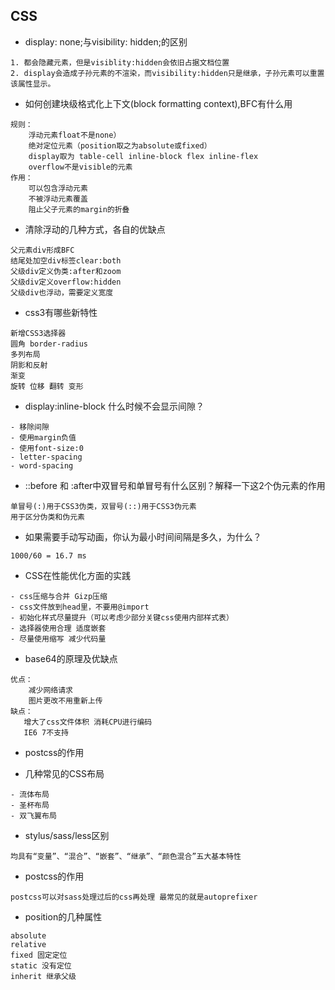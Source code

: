 ## CSS

- display: none;与visibility: hidden;的区别

```
1. 都会隐藏元素，但是visiblity:hidden会依旧占据文档位置
2. display会造成子孙元素的不渲染，而visibility:hidden只是继承，子孙元素可以重置该属性显示。
```

- 如何创建块级格式化上下文(block formatting context),BFC有什么用

```
规则：
    浮动元素float不是none）
    绝对定位元素（position取之为absolute或fixed）
    display取为 table-cell inline-block flex inline-flex
    overflow不是visible的元素
作用：
    可以包含浮动元素
    不被浮动元素覆盖
    阻止父子元素的margin的折叠
```

- 清除浮动的几种方式，各自的优缺点

```
父元素div形成BFC
结尾处加空div标签clear:both
父级div定义伪类:after和zoom
父级div定义overflow:hidden
父级div也浮动，需要定义宽度
```

- css3有哪些新特性

```
新增CSS3选择器
圆角 border-radius
多列布局
阴影和反射
渐变
旋转 位移 翻转 变形
```

- display:inline-block 什么时候不会显示间隙？

```
- 移除间隙
- 使用margin负值
- 使用font-size:0
- letter-spacing
- word-spacing
```

- ::before 和 :after中双冒号和单冒号有什么区别？解释一下这2个伪元素的作用

```
单冒号(:)用于CSS3伪类，双冒号(::)用于CSS3伪元素
用于区分伪类和伪元素
```

- 如果需要手动写动画，你认为最小时间间隔是多久，为什么？

```
1000/60 = 16.7 ms
```

- CSS在性能优化方面的实践

```
- css压缩与合并 Gizp压缩
- css文件放到head里，不要用@import
- 初始化样式尽量提升（可以考虑少部分关键css使用内部样式表）
- 选择器使用合理 适度嵌套
- 尽量使用缩写 减少代码量
```

- base64的原理及优缺点

```
优点：
    减少网络请求
    图片更改不用重新上传
缺点：
   增大了css文件体积 消耗CPU进行编码
   IE6 7不支持
```

- postcss的作用

- 几种常见的CSS布局

```
- 流体布局
- 圣杯布局
- 双飞翼布局
```

- stylus/sass/less区别

```
均具有“变量”、“混合”、“嵌套”、“继承”、“颜色混合”五大基本特性
```

- postcss的作用

```
postcss可以对sass处理过后的css再处理 最常见的就是autoprefixer
```

- position的几种属性

```
absolute
relative
fixed 固定定位
static 没有定位
inherit 继承父级
```